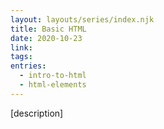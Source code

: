 ```yaml
---
layout: layouts/series/index.njk
title: Basic HTML
date: 2020-10-23
link:
tags:
entries:
  - intro-to-html
  - html-elements
---
```


[description]

